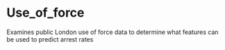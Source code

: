 # Use_of_force
Examines public London use of force data to determine what features can be used to predict arrest rates
